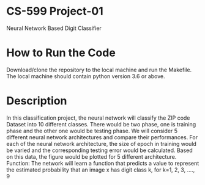 # CS-599 Project-01
Neural Network Based Digit Classifier
# How to Run the Code
Download/clone the repository to the local machine and run the Makefile. The local machine should contain python version 3.6 or above.
# Description
In this classification project, the neural network will classify the ZIP code Dataset into 10 different classes. There would be two phase, one is training phase and the other one would be testing phase. We will consider 5 different neural network architectures and compare their performances. For each of the neural network architecture, the size of epoch in training would be varied and the corresponding testing error would be calculated. Based on this data, the figure would be plotted for 5 different architecture.
Function: The network will learn a function that predicts a value to represent the estimated probability that an image x has digit class k, for k=1, 2, 3, …., 9
